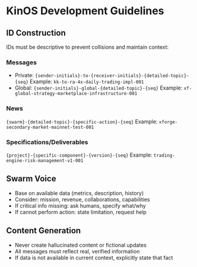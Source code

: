 # KinOS Development Guidelines

## ID Construction
IDs must be descriptive to prevent collisions and maintain context:

### Messages
- Private: `{sender-initials}-to-{receiver-initials}-{detailed-topic}-{seq}`
  Example: `kk-to-ra-4x-daily-trading-impl-001`
- Global: `{sender-initials}-global-{detailed-topic}-{seq}`
  Example: `xf-global-strategy-marketplace-infrastructure-001`

### News
`{swarm}-{detailed-topic}-{specific-action}-{seq}`
Example: `xforge-secondary-market-mainnet-test-001`

### Specifications/Deliverables
`{project}-{specific-component}-{version}-{seq}`
Example: `trading-engine-risk-management-v1-001`

## Swarm Voice
- Base on available data (metrics, description, history)
- Consider: mission, revenue, collaborations, capabilities
- If critical info missing: ask humans, specify what/why
- If cannot perform action: state limitation, request help

## Content Generation
- Never create hallucinated content or fictional updates
- All messages must reflect real, verified information
- If data is not available in current context, explicitly state that fact
